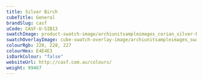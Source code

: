 ```yaml
---
title: Silver Birch
cubeTitle: General
brandSlug: casf
uCode: CASF-U-SIB13
swatchImage: product-swatch-image/archiunitsampleimages_corian_silver-birch.jpg
swatchOverlayImage: cube-swatch-overlay-image/archiunitsampleimages_swatch-overlay_corian.png
colourRgb: 228, 228, 227
colourHex: E4E4E3
isDarkColour: "false"
websiteUrl: http://casf.com.au/colours/
weight: 99467
---
```

